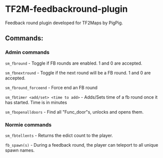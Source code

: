 # TF2M-feedbackround-plugin
Feedback round plugin developed for TF2Maps by PigPig.

## Commands:

### Admin commands

`sm_fbround`
        - Toggle if FB rounds are enabled. 1 and 0 are accepted.

`sm_fbnextround`
        - Toggle if the next round will be a FB round. 1 and 0 are accepted.

`sm_fbround_forceend`
        - Force end an FB round

`sm_fbtimer <add/set> <time to add>`
        - Adds/Sets time of a fb round once it has started.
        Time is in minutes

`sm_fbopenalldoors`
        - Find all "Func_door"s, unlocks and opens them.

### Normie commands
`sm_fbtellents`
        - Returns the edict count to the player.

`fb_spawn(s)`
        - During a feedback round, the player can teleport to all unique spawn names.

